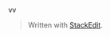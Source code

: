 
vv

> Written with [StackEdit](https://stackedit.io/).
<!--stackedit_data:
eyJoaXN0b3J5IjpbLTc1OTM3MzE0OF19
-->